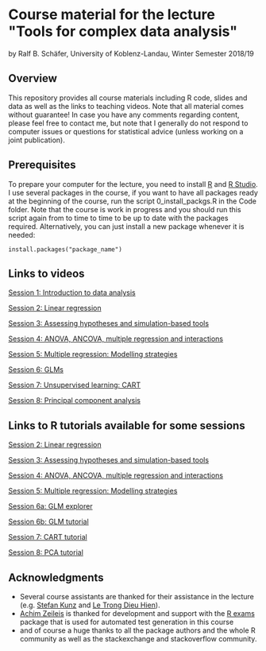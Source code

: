 # Course material for the lecture "Tools for complex data analysis"

by Ralf B. Schäfer, University of Koblenz-Landau, Winter Semester 2018/19

## Overview

This repository provides all course materials including R code, slides and data as well as the links to teaching videos.
Note that all material comes without guarantee! In case you have any comments regarding content, 
please feel free to contact me, but note that I generally do not respond to computer issues or questions 
for statistical advice (unless working on a joint publication).

## Prerequisites

To prepare your computer for the lecture, you need to install [R](http://www.r-project.org/) and 
[R Studio](http://www.rstudio.com/). I use several packages in the course, if you want to have all packages 
ready at the beginning of the course, run the script 0_install_packgs.R in the Code folder. Note that 
the course is work in progress and you should run this script again from to time to time to be up to date with 
the packages required. Alternatively, you can just install a new package whenever it is needed:

```
install.packages("package_name")
```

## Links to videos
[Session 1: Introduction to data analysis](https://videoakademie.ko-ld.de/Panopto/Pages/Sessions/List.aspx?folderID=24ca3f8a-9f69-4cdd-af52-a958007b79df)

[Session 2: Linear regression](https://videoakademie.ko-ld.de/Panopto/Pages/Sessions/List.aspx?folderID=99bc5c3a-29a4-4611-97f2-a958007b8ff7)  

[Session 3: Assessing hypotheses and simulation-based tools](https://videoakademie.ko-ld.de/Panopto/Pages/Sessions/List.aspx?folderID=6dea59e1-57fd-4e28-9b58-a958007b9ea6)

[Session 4: ANOVA, ANCOVA, multiple regression and interactions](https://videoakademie.ko-ld.de/Panopto/Pages/Sessions/List.aspx?folderID=01bc0b2d-6c6f-4ed6-a3e0-a958007ba530)

[Session 5: Multiple regression: Modelling strategies](https://videoakademie.ko-ld.de/Panopto/Pages/Sessions/List.aspx?folderID=2c70d7c4-8452-42fb-a561-a99e014c1e5b)

[Session 6: GLMs](https://videoakademie.ko-ld.de/Panopto/Pages/Sessions/List.aspx?folderID=637d7b94-7b22-4a46-9543-a9b400ecbe77)

[Session 7: Unsupervised learning: CART](https://videoakademie.ko-ld.de/Panopto/Pages/Sessions/List.aspx?folderID=bf84220e-1181-4874-9615-a9fa00d04757)

[Session 8: Principal component analysis](https://videoakademie.ko-ld.de/Panopto/Pages/Sessions/List.aspx?folderID=405ff463-8701-4bf1-a05d-aa4500fa6ba9)

## Links to R tutorials available for some sessions
[Session 2: Linear regression](http://139.14.20.252:3838/session/2/)  

[Session 3: Assessing hypotheses and simulation-based tools](http://139.14.20.252:3838/session/3/)

[Session 4: ANOVA, ANCOVA, multiple regression and interactions](http://139.14.20.252:3838/session/4/)

[Session 5: Multiple regression: Modelling strategies](http://139.14.20.252:3838/session/5/)

[Session 6a: GLM explorer](http://139.14.20.252:3838/session/6_glm/)

[Session 6b: GLM tutorial](http://139.14.20.252:3838/session/6/)  

[Session 7: CART tutorial](http://139.14.20.252:3838/session/7/)  

[Session 8: PCA tutorial](http://139.14.20.252:3838/session/8/)  




## Acknowledgments
* Several course assistants are thanked for their assistance in the lecture (e.g. [Stefan Kunz](https://www.uni-koblenz-landau.de/en/campus-landau/faculty7/environmental-sciences/landscape-ecology/staff/stefan-kunz) and
[Le Trong Dieu Hien](https://www.uni-koblenz-landau.de/en/campus-landau/faculty7/environmental-sciences/landscape-ecology/Staff/dieuhien/letrongdieuhien)).
* [Achim Zeileis](https://eeecon.uibk.ac.at/~zeileis/) is thanked for development and support with the
[R exams](http://www.r-exams.org) package that is used for automated test generation in this course
* and of course a huge thanks to all the package authors and the whole R community as
well as the stackexchange and stackoverflow community.
